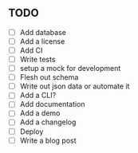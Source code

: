 ## TODO

- [ ] Add database
- [ ] Add a license
- [ ] Add CI
- [ ] Write tests
- [ ] setup a mock for development
- [ ] Flesh out schema
- [ ] Write out json data or automate it
- [ ] Add a CLI?
- [ ] Add documentation
- [ ] Add a demo
- [ ] Add a changelog
- [ ] Deploy
- [ ] Write a blog post
